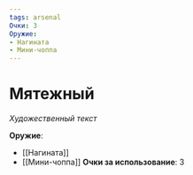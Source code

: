 ```yaml
---
tags: arsenal
Очки: 3
Оружие:
- Нагината
- Мини-чоппа
---
```


# Мятежный

*Художественный текст*

**Оружие**:
- [[Нагината]]
- [[Мини-чоппа]]
**Очки за использование**: 3